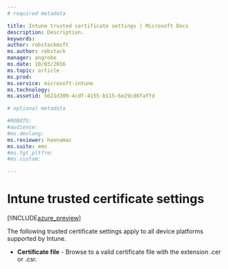 ```yaml
---
# required metadata

title: Intune trusted certificate settings | Microsoft Docs
description: Description.
keywords:
author: robstackmsft
ms.author: robstack
manager: angrobe
ms.date: 10/03/2016
ms.topic: article
ms.prod:
ms.service: microsoft-intune
ms.technology:
ms.assetid: 5621d309-4cdf-4155-b115-6e29cd6faffd

# optional metadata

#ROBOTS:
#audience:
#ms.devlang:
ms.reviewer: heenamac
ms.suite: ems
#ms.tgt_pltfrm:
#ms.custom:

---
```


# Intune trusted certificate settings

[!INCLUDE[azure_preview](../includes/azure_preview.md)]


The following trusted certificate settings apply to all device platforms supported by Intune.



- **Certificate file** - Browse to a valid certificate file with the extension .cer or .csr.
